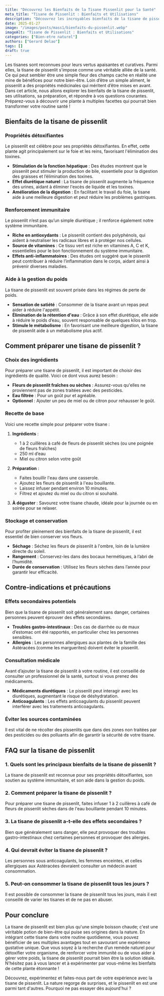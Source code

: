 ```yaml
---
title: "Découvrez les Bienfaits de la Tisane Pissenlit pour la Santé"
meta_title: "Tisane de Pissenlit : Bienfaits et Utilisations"
description: "Découvrez les incroyables bienfaits de la tisane de pissenlit pour votre santé et comment l'intégrer à votre quotidien."
date: 2025-01-27
image: "/images/posts/mass1/bienfaits-du-pissenlit.webp"
imageAlt: "Tisane de Pissenlit : Bienfaits et Utilisations"
categories: ["Bien-etre naturel"]
authors: ["Gerard Delao"]
tags: []
draft: true
---
```


Les tisanes sont reconnues pour leurs vertus apaisantes et curatives. Parmi elles, la tisane de pissenlit s'impose comme une véritable alliée de la santé. Ce qui peut sembler être une simple fleur des champs cache en réalité une mine de bénéfices pour notre bien-être. Loin d’être un simple aliment, le pissenlit a des propriétés médicinales qui méritent d’être mises en avant. Dans cet article, nous allons explorer les bienfaits de la tisane de pissenlit, ses utilisations, sa préparation, et répondre à vos questions courantes. Préparez-vous à découvrir une plante à multiples facettes qui pourrait bien transformer votre routine santé !

## Bienfaits de la tisane de pissenlit

### Propriétés détoxifiantes

Le pissenlit est célèbre pour ses propriétés détoxifiantes. En effet, cette plante agit principalement sur le foie et les reins, favorisant l'élimination des toxines.

- **Stimulation de la fonction hépatique** : Des études montrent que le pissenlit peut stimuler la production de bile, essentielle pour la digestion des graisses et l’élimination des toxines.
- **Effet diurétique naturel** : La tisane de pissenlit augmente la fréquence des urines, aidant à éliminer l'excès de liquide et les toxines.
- **Amélioration de la digestion** : En facilitant le travail du foie, la tisane aide à une meilleure digestion et peut réduire les problèmes gastriques.

### Renforcement immunitaire

Le pissenlit n’est pas qu’un simple diurétique ; il renforce également notre système immunitaire.

- **Riche en antioxydants** : Le pissenlit contient des polyphénols, qui aident à neutraliser les radicaux libres et à protéger nos cellules.
- **Source de vitamines** : Ce tissu vert est riche en vitamines A, C et K, essentielles pour le bon fonctionnement du système immunitaire.
- **Effets anti-inflammatoires** : Des études ont suggéré que le pissenlit peut contribuer à réduire l’inflammation dans le corps, aidant ainsi à prévenir diverses maladies.

### Aide à la gestion du poids

La tisane de pissenlit est souvent prisée dans les régimes de perte de poids. 

- **Sensation de satiété** : Consommer de la tisane avant un repas peut aider à réduire l'appétit.
- **Élimination de la rétention d'eau** : Grâce à son effet diurétique, elle aide à réduire le poids d’eau, souvent responsable de quelques kilos en trop.
- **Stimule le métabolisme** : En favorisant une meilleure digestion, la tisane de pissenlit aide à un métabolisme plus actif.

## Comment préparer une tisane de pissenlit ?

### Choix des ingrédients

Pour préparer une tisane de pissenlit, il est important de choisir des ingrédients de qualité. Voici ce dont vous aurez besoin :

- **Fleurs de pissenlit fraîches ou sèches** : Assurez-vous qu'elles ne proviennent pas de zones traitées avec des pesticides.
- **Eau filtrée** : Pour un goût pur et agréable.
- **Optionnel** : Ajouter un peu de miel ou de citron pour rehausser le goût.

### Recette de base

Voici une recette simple pour préparer votre tisane :

1. **Ingrédients** : 
   - 1 à 2 cuillères à café de fleurs de pissenlit sèches (ou une poignée de fleurs fraîches)
   - 250 ml d’eau
   - Miel ou citron selon votre goût

2. **Préparation** :
   - Faites bouillir l'eau dans une casserole.
   - Ajoutez les fleurs de pissenlit à l'eau bouillante.
   - Laissez infuser pendant environ 10 minutes.
   - Filtrez et ajoutez du miel ou du citron si souhaité.

3. **À déguster** : Savourez votre tisane chaude, idéale pour la journée ou en soirée pour se relaxer.

### Stockage et conservation

Pour profiter pleinement des bienfaits de la tisane de pissenlit, il est essentiel de bien conserver vos fleurs.

- **Séchage** : Séchez les fleurs de pissenlit à l'ombre, loin de la lumière directe du soleil.
- **Rangement** : Conservez-les dans des bocaux hermétiques, à l’abri de l’humidité.
- **Durée de conservation** : Utilisez les fleurs sèches dans l’année pour garantir leur efficacité.

## Contre-indications et précautions

### Effets secondaires potentiels

Bien que la tisane de pissenlit soit généralement sans danger, certaines personnes peuvent éprouver des effets secondaires.

- **Troubles gastro-intestinaux** : Des cas de diarrhée ou de maux d’estomac ont été rapportés, en particulier chez les personnes sensibles.
- **Allergies** : Les personnes allergiques aux plantes de la famille des Astéracées (comme les marguerites) doivent éviter le pissenlit.

### Consultation médicale

Avant d’ajouter la tisane de pissenlit à votre routine, il est conseillé de consulter un professionnel de la santé, surtout si vous prenez des médicaments.

- **Médicaments diurétiques** : Le pissenlit peut interagir avec les diurétiques, augmentant le risque de déshydratation.
- **Anticoagulants** : Les effets anticoagulants du pissenlit peuvent interférer avec les traitements anticoagulants.

### Éviter les sources contaminées

Il est vital de ne récolter des pissenlits que dans des zones non traitées par des pesticides ou des polluants afin de garantir la sécurité de votre tisane.

## FAQ sur la tisane de pissenlit

### 1. Quels sont les principaux bienfaits de la tisane de pissenlit ?
La tisane de pissenlit est reconnue pour ses propriétés détoxifiantes, son soutien au système immunitaire, et son aide dans la gestion du poids.

### 2. Comment préparer la tisane de pissenlit ?
Pour préparer une tisane de pissenlit, faites infuser 1 à 2 cuillères à café de fleurs de pissenlit sèches dans de l'eau bouillante pendant 10 minutes.

### 3. La tisane de pissenlit a-t-elle des effets secondaires ?
Bien que généralement sans danger, elle peut provoquer des troubles gastro-intestinaux chez certaines personnes et provoquer des allergies.

### 4. Qui devrait éviter la tisane de pissenlit ?
Les personnes sous anticoagulants, les femmes enceintes, et celles allergiques aux Astéracées devraient consulter un médecin avant consommation.

### 5. Peut-on consommer la tisane de pissenlit tous les jours ?
Il est possible de consommer la tisane de pissenlit tous les jours, mais il est conseillé de varier les tisanes et de ne pas en abuser.

## Pour conclure

La tisane de pissenlit est bien plus qu'une simple boisson chaude; c'est une véritable potion de bien-être qui puise ses origines dans la nature. En intégrant cette tisane dans votre routine quotidienne, vous pouvez bénéficier de ses multiples avantages tout en savourant une expérience gustative unique. Que vous soyez à la recherche d’un remède naturel pour détoxifier votre organisme, de renforcer votre immunité ou de vous aider à gérer votre poids, la tisane de pissenlit pourrait bien être la solution idéale. N'hésitez pas à vous lancer et à expérimenter par vous-même les bienfaits de cette plante étonnante !

Découvrez, expérimentez et faites-nous part de votre expérience avec la tisane de pissenlit. La nature regorge de surprises, et le pissenlit en est une parmi tant d'autres. Pourquoi ne pas essayer dès aujourd'hui ?

